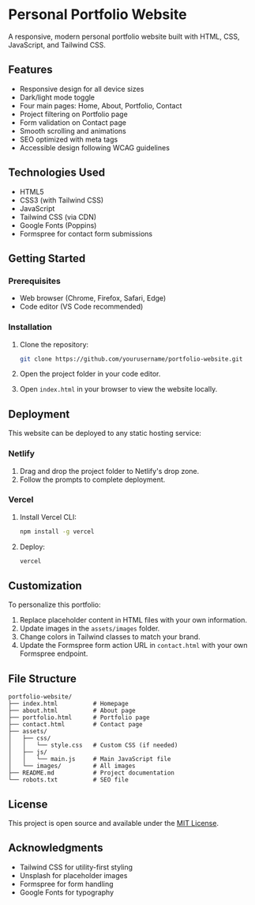 # Personal Portfolio Website

A responsive, modern personal portfolio website built with HTML, CSS, JavaScript, and Tailwind CSS.

## Features

- Responsive design for all device sizes
- Dark/light mode toggle
- Four main pages: Home, About, Portfolio, Contact
- Project filtering on Portfolio page
- Form validation on Contact page
- Smooth scrolling and animations
- SEO optimized with meta tags
- Accessible design following WCAG guidelines

## Technologies Used

- HTML5
- CSS3 (with Tailwind CSS)
- JavaScript
- Tailwind CSS (via CDN)
- Google Fonts (Poppins)
- Formspree for contact form submissions

## Getting Started

### Prerequisites

- Web browser (Chrome, Firefox, Safari, Edge)
- Code editor (VS Code recommended)

### Installation

1. Clone the repository:
   ```bash
   git clone https://github.com/yourusername/portfolio-website.git
   ```

2. Open the project folder in your code editor.

3. Open `index.html` in your browser to view the website locally.

## Deployment

This website can be deployed to any static hosting service:

### Netlify

1. Drag and drop the project folder to Netlify's drop zone.
2. Follow the prompts to complete deployment.

### Vercel

1. Install Vercel CLI:

   ```bash
   npm install -g vercel
   ```

2. Deploy:

   ```bash
   vercel
   ```

## Customization

To personalize this portfolio:

1. Replace placeholder content in HTML files with your own information.
2. Update images in the `assets/images` folder.
3. Change colors in Tailwind classes to match your brand.
4. Update the Formspree form action URL in `contact.html` with your own Formspree endpoint.

## File Structure

```
portfolio-website/
├── index.html          # Homepage
├── about.html          # About page
├── portfolio.html      # Portfolio page
├── contact.html        # Contact page
├── assets/
│   ├── css/
│   │   └── style.css   # Custom CSS (if needed)
│   ├── js/
│   │   └── main.js     # Main JavaScript file
│   └── images/         # All images
├── README.md           # Project documentation
└── robots.txt          # SEO file
```

## License

This project is open source and available under the [MIT License](LICENSE).

## Acknowledgments

- Tailwind CSS for utility-first styling
- Unsplash for placeholder images
- Formspree for form handling
- Google Fonts for typography

